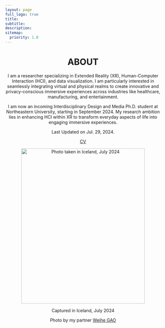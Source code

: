 ```yaml
---
layout: page
full_logo: true
title: 
subtitle: 
description:  
sitemap:
  priority: 1.0
---
```


<h1 align="center">ABOUT</h1>

<p align="center">
I am a researcher specializing in Extended Reality (XR), Human-Computer Interaction (HCI), and data visualization. I am particularly interested in seamlessly integrating virtual and physical realms to create innovative and privacy-conscious immersive experiences across industries like healthcare, manufacturing, and entertainment.
</p>

<p align="center">
I am now an incoming Interdisciplinary Design and Media Ph.D. student at Northeastern University, starting in September 2024. My research ambition lies in enhancing HCI within XR to transform everyday aspects of life into engaging immersive experiences.
</p>

<p align="center">
Last Updated on Jul. 29, 2024.
</p>


   
<body>
   <p align="center">
        <a href="assets/cv_shiqiyu_20240604.pdf" class="cv-link">CV</a>
      </p>
  
  <p align="center">
       <img src="/assets/website_picture_202407.jpg" alt="Photo taken in Iceland, July 2024" class="profile-image" style="width: 400px; height: 500px;">
      </p>
          
  <p align="center">
        <p align="center" class="caption">Captured in Iceland, July 2024</p>
        <p align="center" class="credit">Photo by my partner <a href="https://pages.gaowh.click/"> Weihe GAO</a></p>
    </p>
</body>




<br>
<br>
<br>
<br>
<br>
<br>
<br>
